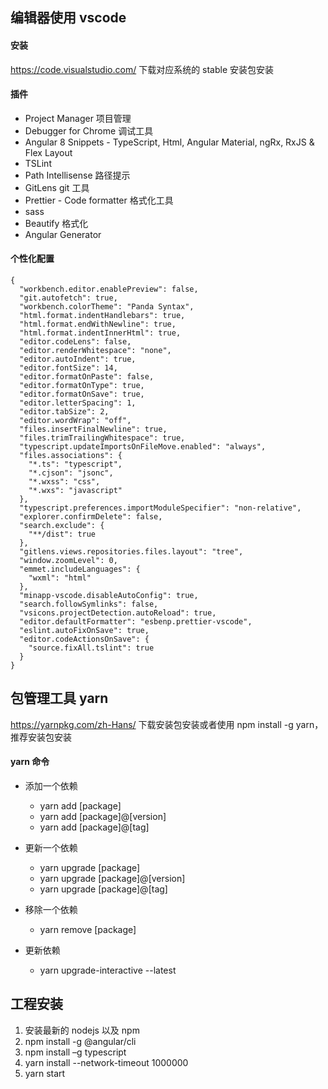 ## 编辑器使用 vscode

#### 安装
https://code.visualstudio.com/ 下载对应系统的 stable 安装包安装

#### 插件

- Project Manager 项目管理
- Debugger for Chrome 调试工具
- Angular 8 Snippets - TypeScript, Html, Angular Material, ngRx, RxJS & Flex Layout
- TSLint
- Path Intellisense 路径提示
- GitLens git 工具
- Prettier - Code formatter 格式化工具
- sass
- Beautify 格式化
- Angular Generator


#### 个性化配置
```
{
  "workbench.editor.enablePreview": false,
  "git.autofetch": true,
  "workbench.colorTheme": "Panda Syntax",
  "html.format.indentHandlebars": true,
  "html.format.endWithNewline": true,
  "html.format.indentInnerHtml": true,
  "editor.codeLens": false,
  "editor.renderWhitespace": "none",
  "editor.autoIndent": true,
  "editor.fontSize": 14,
  "editor.formatOnPaste": false,
  "editor.formatOnType": true,
  "editor.formatOnSave": true,
  "editor.letterSpacing": 1,
  "editor.tabSize": 2,
  "editor.wordWrap": "off",
  "files.insertFinalNewline": true,
  "files.trimTrailingWhitespace": true,
  "typescript.updateImportsOnFileMove.enabled": "always",
  "files.associations": {
    "*.ts": "typescript",
    "*.cjson": "jsonc",
    "*.wxss": "css",
    "*.wxs": "javascript"
  },
  "typescript.preferences.importModuleSpecifier": "non-relative",
  "explorer.confirmDelete": false,
  "search.exclude": {
    "**/dist": true
  },
  "gitlens.views.repositories.files.layout": "tree",
  "window.zoomLevel": 0,
  "emmet.includeLanguages": {
    "wxml": "html"
  },
  "minapp-vscode.disableAutoConfig": true,
  "search.followSymlinks": false,
  "vsicons.projectDetection.autoReload": true,
  "editor.defaultFormatter": "esbenp.prettier-vscode",
  "eslint.autoFixOnSave": true,
  "editor.codeActionsOnSave": {
    "source.fixAll.tslint": true
  }
}
```

## 包管理工具 yarn
https://yarnpkg.com/zh-Hans/ 下载安装包安装或者使用 npm install -g yarn，推荐安装包安装

#### yarn 命令

- 添加一个依赖
  - yarn add [package]
  - yarn add [package]@[version]
  - yarn add [package]@[tag]

- 更新一个依赖
  - yarn upgrade [package]
  - yarn upgrade [package]@[version]
  - yarn upgrade [package]@[tag]


- 移除一个依赖
  - yarn remove [package]


- 更新依赖
  - yarn upgrade-interactive --latest



## 工程安装

1. 安装最新的 nodejs 以及 npm
2. npm install -g @angular/cli
3. npm install –g typescript
4. yarn install --network-timeout 1000000
5. yarn start

